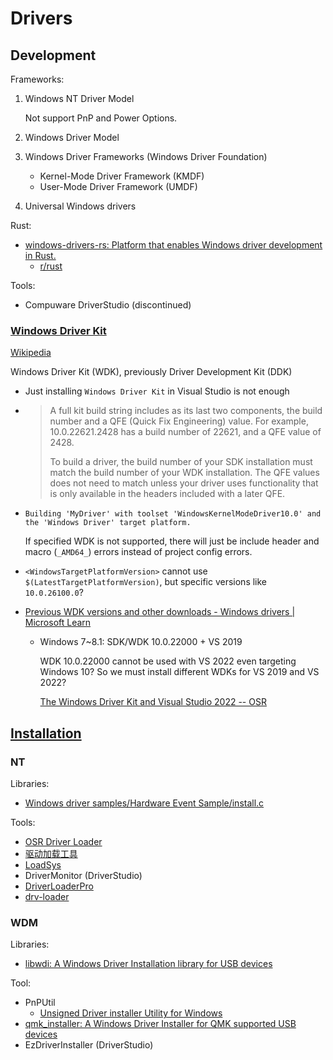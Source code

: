 # Drivers
## Development
Frameworks:
1. Windows NT Driver Model
   
   Not support PnP and Power Options.
2. Windows Driver Model
3. Windows Driver Frameworks (Windows Driver Foundation)
   - Kernel-Mode Driver Framework (KMDF)
   - User-Mode Driver Framework (UMDF)
4. Universal Windows drivers

Rust:
- [windows-drivers-rs: Platform that enables Windows driver development in Rust.](https://github.com/microsoft/windows-drivers-rs)
  - [r/rust](https://www.reddit.com/r/rust/comments/16owkbv/microsoftwindowsdriversrs_platform_that_enables/)

Tools:
- Compuware DriverStudio (discontinued)

### [Windows Driver Kit](https://learn.microsoft.com/en-us/windows-hardware/drivers/download-the-wdk)
[Wikipedia](https://en.wikipedia.org/wiki/Windows_Driver_Kit)

Windows Driver Kit (WDK), previously Driver Development Kit (DDK)

- Just installing `Windows Driver Kit` in Visual Studio is not enough

- > A full kit build string includes as its last two components, the build number and a QFE (Quick Fix Engineering) value. For example, 10.0.22621.2428 has a build number of 22621, and a QFE value of 2428.
  > 
  > To build a driver, the build number of your SDK installation must match the build number of your WDK installation. The QFE values does not need to match unless your driver uses functionality that is only available in the headers included with a later QFE.

- `Building 'MyDriver' with toolset 'WindowsKernelModeDriver10.0' and the 'Windows Driver' target platform.`

  If specified WDK is not supported, there will just be include header and macro (`_AMD64_`) errors instead of project config errors.

- `<WindowsTargetPlatformVersion>` cannot use `$(LatestTargetPlatformVersion)`, but specific versions like `10.0.26100.0`?

- [Previous WDK versions and other downloads - Windows drivers | Microsoft Learn](https://learn.microsoft.com/en-us/windows-hardware/drivers/other-wdk-downloads)
  - Windows 7~8.1: SDK/WDK 10.0.22000 + VS 2019
    
    WDK 10.0.22000 cannot be used with VS 2022 even targeting Windows 10? So we must install different WDKs for VS 2019 and VS 2022?

    [The Windows Driver Kit and Visual Studio 2022 -- OSR](https://www.osr.com/blog/2022/09/21/the-windows-driver-kit-and-visual-studio-2022/)

## [Installation](https://learn.microsoft.com/en-us/windows-hardware/drivers/install/)
### NT
Libraries:
- [Windows driver samples/Hardware Event Sample/install.c](https://github.com/microsoft/Windows-driver-samples/blob/main/general/event/exe/install.c)

Tools:
- [OSR Driver Loader](https://www.osronline.com/article.cfm%5Earticle=157.htm)
- [驱动加载工具](https://bbs.pediy.com/thread-63374.htm)
- [LoadSys](https://bbs.pediy.com/thread-103484.htm)
- DriverMonitor (DriverStudio)
- [DriverLoaderPro](https://gitee.com/DragonQuestHero/Qt_Driver_Loader)
- [drv-loader](https://github.com/Midi12/drv-loader)

### WDM
Libraries:
- [libwdi: A Windows Driver Installation library for USB devices](https://github.com/pbatard/libwdi)

Tool:
- PnPUtil
  - [Unsigned Driver installer Utility for Windows](https://github.com/fawazahmed0/windows-unsigned-driver-installer)
- [qmk_installer: A Windows Driver Installer for QMK supported USB devices](https://github.com/fredizzimo/qmk_driver_installer)
- EzDriverInstaller (DriverStudio)